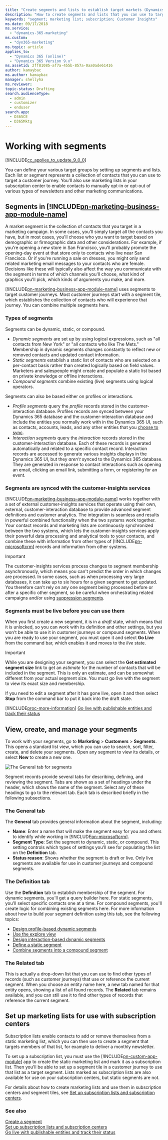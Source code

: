 ```yaml
---
title: "Create segments and lists to establish target markets (Dynamics 365 for Marketing) | Microsoft Docs"
description: "How to create segments and lists that you can use to target customer journeys and manage subscriptions in Dynamics 365 for Marketing"
keywords: "segment; marketing list; subscription; Customer Insights"
ms.date: 09/17/2018
ms.service: 
  - "dynamics-365-marketing"
ms.custom: 
  - "dyn365-marketing"
ms.topic: article
applies_to: 
  - "Dynamics 365 (online)"
  - "Dynamics 365 Version 9.x"
ms.assetid: 2ff81085-af7a-455b-857a-0aa0ade61416
author: kamaybac
ms.author: kamaybac
manager: shellyha
ms.reviewer:
topic-status: Drafting
search.audienceType: 
  - admin
  - customizer
  - enduser
search.app: 
  - D365CE
  - D365Mktg
---
```


# Working with segments

[!INCLUDE[cc_applies_to_update_9_0_0](../includes/cc_applies_to_update_9_0_0.md)]

You can define your various target groups by setting up segments and lists. Each list or segment represents a collection of contacts that you can use to target a customer journey. You'll also use marketing lists in your subscription center to enable contacts to manually opt-in or opt-out of various types of newsletters and other marketing communications.

## Segments in [!INCLUDE[pn-marketing-business-app-module-name](../includes/pn-marketing-business-app-module-name.md)]

A market segment is the collection of contacts that you target in a marketing campaign. In some cases, you'll simply target all the contacts you have, but in most cases, you'll choose who you want to target based on demographic or firmographic data and other considerations. For example, if you're opening a new store in San Francisco, you'll probably promote the opening-day event at that store only to contacts who live near San Francisco. Or if you're running a sale on dresses, you might only send related marketing email messages to your contacts who are female. Decisions like these will typically also affect the way you communicate with the segment in terms of which channels you'll choose, what kind of graphics you'll pick, which kinds of arguments you make, and more.

[!INCLUDE[pn-marketing-business-app-module-name](../includes/pn-marketing-business-app-module-name.md)] uses segments to target customer journeys. Most customer journeys start with a segment tile, which establishes the collection of contacts who will experience that journey. You can combine multiple segments here.

### Types of segments

Segments can be dynamic, static, or compound.

- *Dynamic segments* are set up by using logical expressions, such as "all contacts from New York" or "all contacts who like The Mets." Membership in dynamic segments changes constantly to reflect new or removed contacts and updated contact information.
- *Static segments* establish a static list of contacts who are selected on a per-contact basis rather than created logically based on field values. Marketers and salespeople might create and populate a static list based on private knowledge or offline interactions.
- *Compound segments* combine existing (live) segments using logical operators.

Segments can also be based either on profiles or interactions.

- *Profile segments* query the _profile_ records stored in the customer-interaction database. Profiles records are synced between your Dynamics 365 database and the customer-interaction database and include the entities you normally work with in the Dynamics 365 UI, such as contacts, accounts, leads, and any other entities that you [choose to sync](marketing-settings.md#matching-strategy).
- *Interaction segments* query the _interaction_ records stored in the customer-interaction database. Each of these records is generated automatically and related to a specific contact record. Interaction records are accessed to generate various insights displays in the Dynamics 365 UI, but they _aren't_ synced to the Dynamics 365 database. They are generated in response to contact interactions such as opening an email, clicking an email link, submitting a form, or registering for an event.

### Segments are synced with the customer-insights services

[!INCLUDE[pn-marketing-business-app-module-name](../includes/pn-marketing-business-app-module-name.md)] works together with a set of external customer-insights services that operate using their own, external, customer-interaction database to provide advanced segment definitions and customer analytics. The integration is seamless and results in powerful combined functionality when the two systems work together. Your contact records and marketing lists are continuously synchronized between the two systems, which lets the customer-insights services apply their powerful data processing and analytical tools to your contacts, and combine these with information from other types of [!INCLUDE[pn-microsoftcrm](../includes/pn-dynamics-365.md)] records and information from other systems.

> [!IMPORTANT]
> The customer-insights services process changes to segment membership asynchronously, which means you can't predict the order in which changes are processed. In some cases, such as when processing very large databases, it can take up to six hours for a given segment to get updated. You therefore can't rely on any one segment being processed before or after a specific other segment, so be careful when orchestrating related campaigns and/or using  [suppression segments](customer-journeys-create-automated-campaigns.md#suppression-segment).

### Segments must be live before you can use them

When you first create a new segment, it is in a _draft_ state, which means that it is unlocked, so you can work with its definition and other settings, but you won't be able to use it in customer journeys or compound segments. When you are ready to use your segment, you must open it and select **Go Live** from the command bar, which enables it and moves to the _live_ state.

> [!IMPORTANT]
> While you are designing your segment, you can select the **Get estimated segment size** link to get an *estimate* for the number of contacts that will be included in the segment. This is only an estimate, and can be somewhat different from your actual segment size. You must go live with the segment to view its exact size and membership.

If you need to edit a segment after it has gone live, open it and then select **Stop** from the command bar to put it back into the draft state.

[!INCLUDE[proc-more-information](../includes/proc-more-information.md)] [Go live with publishable entities and track their status](go-live.md)

## View, create, and manage your segments

To work with your segments, go to **Marketing** &gt; **Customers** &gt; **Segments**. This opens a standard list view, which you can use to search, sort, filter, create, and delete your segments. Open any segment to view its details, or select **New** to create a new one.

![The General tab for segments](media/segment-general.png "The General tab for segments")

Segment records provide several tabs for describing, defining, and reviewing the segment. Tabs are shown as a set of headings under the header, which shows the name of the segment. Select any of these headings to go to the relevant tab. Each tab is described briefly in the following subsections.

### The General tab

The **General** tab provides general information about the segment, including:

- **Name**: Enter a name that will make the segment easy for you and others to identify while working in [!INCLUDE[pn-microsoftcrm](../includes/pn-dynamics-365.md)].
- **Segment Type**: Set the segment to dynamic, static, or compound. This setting controls which types of settings you'll see for populating the list on the **Definition** tab.
- **Status reason**: Shows whether the segment is draft or live. Only live segments are available for use in customer journeys and compound segments.

### The Definition tab

Use the **Definition** tab to establish membership of the segment. For dynamic segments, you'll get a query builder here. For static segments, you'll select specific contacts one at a time. For compound segments, you'll create logic for combining existing segments here. For more information about how to build your segment definition using this tab, see the following topics:

- [Design profile-based dynamic segments](segments-profile.md)
- [Use the explore view](segments-explorer.md)
- [Design interaction-based dynamic segments](segments-interaction.md)
- [Define a static segment](segments-static.md)
- [Combine segments into a compound segment](segments-compound.md)

### The Related tab

This is actually a drop-down list that you can use to find other types of records (such as customer journeys) that use or reference the current segment. When you choose an entity name here, a new tab named for that entity opens, showing a list of all found records. The **Related** tab remains available, and you can still use it to find other types of records that reference the current segment.

## Set up marketing lists for use with subscription centers

Subscription lists enable contacts to add or remove themselves from a static marketing list, which you can then use to create a segment that targets members of that list, for example to deliver a monthly newsletter.

To set up a subscription list, you must use the [!INCLUDE[pn-custom-app-module](../includes/pn-custom-app-module.md)] app to create the static marketing list and mark it as a subscription list. Then you'll be able to set up a segment tile in a customer journey to use that list as a target segment. Lists marked as subscription lists are also available for use on your subscription centers, but static segments are not.

For details about how to create marketing lists and use them in subscription centers and segment tiles, see [Set up subscription lists and subscription centers](set-up-subscription-center.md).

### See also

[Create a segment](create-segment.md)  
[Set up subscription lists and subscription centers](set-up-subscription-center.md)  
[Go live with publishable entities and track their status](go-live.md)
